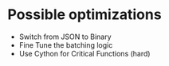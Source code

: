 # Possible optimizations 

- Switch from JSON to Binary 
- Fine Tune the batching logic
- Use Cython for Critical Functions (hard)
